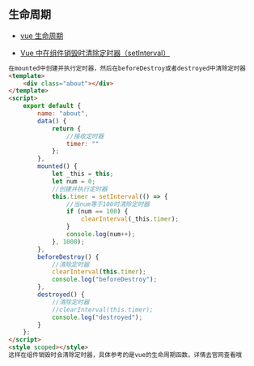 ## 生命周期

-   [vue 生命周期](https://www.cnblogs.com/gagag/p/6246493.html)

*   [Vue 中在组件销毁时清除定时器（setInterval）](https://www.jianshu.com/p/aa95c8aefbf5)

```html
在mounted中创建并执行定时器，然后在beforeDestroy或者destroyed中清除定时器
<template>
	<div class="about"></div>
</template>
<script>
	export default {
		name: "about",
		data() {
			return {
				//接收定时器
				timer: ""
			};
		},
		mounted() {
			let _this = this;
			let num = 0;
			//创建并执行定时器
			this.timer = setInterval(() => {
				//当num等于100时清除定时器
				if (num == 100) {
					clearInterval(_this.timer);
				}
				console.log(num++);
			}, 1000);
		},
		beforeDestroy() {
			//清除定时器
			clearInterval(this.timer);
			console.log("beforeDestroy");
		},
		destroyed() {
			//清除定时器
			//clearInterval(this.timer);
			console.log("destroyed");
		}
	};
</script>
<style scoped></style>
这样在组件销毁时会清除定时器，具体参考的是vue的生命周期函数，详情去官网查看哦
```

